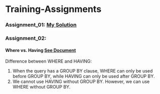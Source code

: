# Training-Assignments
### Assignment_01: [My Solution](https://github.com/zmei1997/Training-Assignments/blob/main/Day1/Zhongxiao_Mei_Solution_for_assignment1.sql)
### Assignment_02:

#### Where vs. Having [See Document](https://github.com/zmei1997/Training-Assignments/blob/main/Day2/WHERE_vs_HAVING.docx)
Difference between WHERE and HAVING:
1.	When the query has a GROUP BY clause, WHERE can only be used before GROUP BY, while HAVING can only be used after GROUP BY.
2.	We cannot use HAVING without GROUP BY. However, we can use WHERE without GROUP BY.
